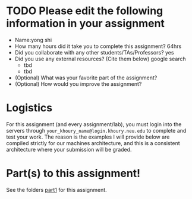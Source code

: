# TODO Please edit the following information in your assignment

- Name:yong shi
- How many hours did it take you to complete this assignment? 64hrs
- Did you collaborate with any other students/TAs/Professors? yes
- Did you use any external resources? (Cite them below) google search
  - tbd
  - tbd
- (Optional) What was your favorite part of the assignment?
- (Optional) How would you improve the assignment?

# Logistics

For this assignment (and every assignment/lab), you must login into the servers through `your_khoury_name@login.khoury.neu.edu` to complete and test your work. The reason is the examples I will provide below are compiled strictly for our machines architecture, and this is a consistent architecture where your submission will be graded.

# Part(s) to this assignment!

See the folders [part1](./part1) for this assignment.
